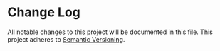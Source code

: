 Change Log
==========

All notable changes to this project will be documented in this file.
This project adheres to [Semantic Versioning](http://semver.org/).

<!-- newest-changes -->


<!-- link-lables -->
